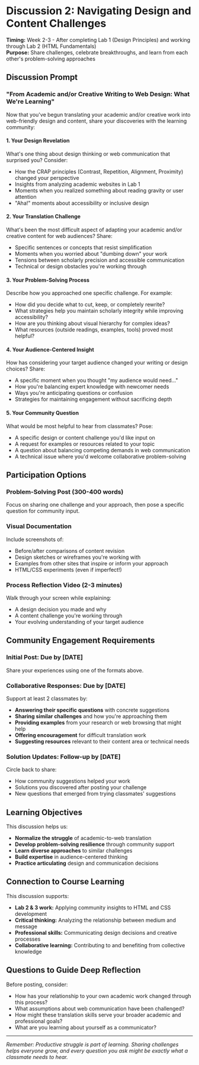 # Discussion 2: Navigating Design and Content Challenges

**Timing:** Week 2-3 - After completing Lab 1 (Design Principles) and working through Lab 2 (HTML Fundamentals)  
**Purpose:** Share challenges, celebrate breakthroughs, and learn from each other's problem-solving approaches

## Discussion Prompt

### **"From Academic and/or Creative Writing to Web Design: What We're Learning"**

Now that you've begun translating your academic and/or creative work into web-friendly design and content, share your discoveries with the learning community:

#### **1. Your Design Revelation** 
What's one thing about design thinking or web communication that surprised you? Consider:
- How the CRAP principles (Contrast, Repetition, Alignment, Proximity) changed your perspective
- Insights from analyzing academic websites in Lab 1
- Moments when you realized something about reading gravity or user attention
- "Aha!" moments about accessibility or inclusive design

#### **2. Your Translation Challenge** 
What's been the most difficult aspect of adapting your academic and/or creative content for web audiences? Share:
- Specific sentences or concepts that resist simplification
- Moments when you worried about "dumbing down" your work
- Tensions between scholarly precision and accessible communication
- Technical or design obstacles you're working through

#### **3. Your Problem-Solving Process** 
Describe how you approached one specific challenge. For example:
- How did you decide what to cut, keep, or completely rewrite?
- What strategies help you maintain scholarly integrity while improving accessibility?
- How are you thinking about visual hierarchy for complex ideas?
- What resources (outside readings, examples, tools) proved most helpful?

#### **4. Your Audience-Centered Insight** 
How has considering your target audience changed your writing or design choices? Share:
- A specific moment when you thought "my audience would need..." 
- How you're balancing expert knowledge with newcomer needs
- Ways you're anticipating questions or confusion
- Strategies for maintaining engagement without sacrificing depth

#### **5. Your Community Question** 
What would be most helpful to hear from classmates? Pose:
- A specific design or content challenge you'd like input on
- A request for examples or resources related to your topic
- A question about balancing competing demands in web communication
- A technical issue where you'd welcome collaborative problem-solving

## Participation Options

### **Problem-Solving Post (300-400 words)**
Focus on sharing one challenge and your approach, then pose a specific question for community input.

### **Visual Documentation**
Include screenshots of:
- Before/after comparisons of content revision
- Design sketches or wireframes you're working with
- Examples from other sites that inspire or inform your approach
- HTML/CSS experiments (even if imperfect!)

### **Process Reflection Video (2-3 minutes)**
Walk through your screen while explaining:
- A design decision you made and why
- A content challenge you're working through
- Your evolving understanding of your target audience

## Community Engagement Requirements

### **Initial Post:** Due by [DATE]
Share your experiences using one of the formats above.

### **Collaborative Responses:** Due by [DATE]
Support at least 2 classmates by:
- **Answering their specific questions** with concrete suggestions
- **Sharing similar challenges** and how you're approaching them
- **Providing examples** from your research or web browsing that might help
- **Offering encouragement** for difficult translation work
- **Suggesting resources** relevant to their content area or technical needs

### **Solution Updates:** Follow-up by [DATE]
Circle back to share:
- How community suggestions helped your work
- Solutions you discovered after posting your challenge
- New questions that emerged from trying classmates' suggestions

## Learning Objectives

This discussion helps us:
- **Normalize the struggle** of academic-to-web translation
- **Develop problem-solving resilience** through community support
- **Learn diverse approaches** to similar challenges
- **Build expertise** in audience-centered thinking
- **Practice articulating** design and communication decisions

## Connection to Course Learning

This discussion supports:
- **Lab 2 & 3 work:** Applying community insights to HTML and CSS development
- **Critical thinking:** Analyzing the relationship between medium and message
- **Professional skills:** Communicating design decisions and creative processes
- **Collaborative learning:** Contributing to and benefiting from collective knowledge

## Questions to Guide Deep Reflection

Before posting, consider:
- How has your relationship to your own academic work changed through this process?
- What assumptions about web communication have been challenged?
- How might these translation skills serve your broader academic and professional goals?
- What are you learning about yourself as a communicator?

---

*Remember: Productive struggle is part of learning. Sharing challenges helps everyone grow, and every question you ask might be exactly what a classmate needs to hear.*

